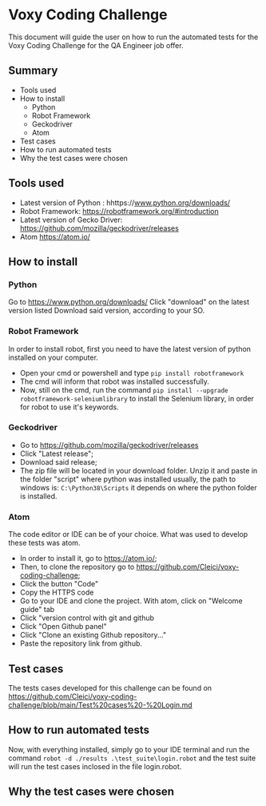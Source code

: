 # Voxy Coding Challenge

This document will guide the user on how to run the automated tests for the Voxy Coding Challenge for the QA Engineer job offer.


## Summary 

* Tools used
* How to install
  * Python
  * Robot Framework
  * Geckodriver
  * Atom
* Test cases
* How to run automated tests
* Why the test cases were chosen




## Tools used

* Latest version of Python : hhttps://www.python.org/downloads/
* Robot Framework: https://robotframework.org/#introduction
* Latest version of Gecko Driver: https://github.com/mozilla/geckodriver/releases
* Atom https://atom.io/

## How to install

### Python

Go to https://www.python.org/downloads/
Click "download" on the latest version listed
Download said version, according to your SO.

### Robot Framework

In order to install robot, first you need to have the latest version of python installed on your computer.

* Open your cmd or powershell and type ```pip install robotframework```
* The cmd will inform that robot was installed successfully.
* Now, still on the cmd, run the command ```pip install --upgrade robotframework-seleniumlibrary``` to install the Selenium library, in order for robot to use it's keywords.

### Geckodriver

* Go to https://github.com/mozilla/geckodriver/releases
* Click "Latest release";
* Download said release;
* The zip file will be located in your download folder. Unzip it and paste in the folder "script" where python was installed usually, the path to windows is: ```C:\Python38\Scripts``` it depends on where the python folder is installed.

### Atom

The code editor or IDE can be of your choice. What was used to develop these tests was atom.

* In order to install it, go to https://atom.io/;
* Then, to clone the repository go to https://github.com/Cleici/voxy-coding-challenge;
* Click the button "Code"
* Copy the HTTPS code
* Go to your IDE and clone the project. With atom, click on "Welcome guide" tab
* Click "version control with git and github
* Click "Open Github panel"
* Click "Clone an existing Github repository..."
* Paste the repository link from github.


## Test cases

The tests cases developed for this challenge can be found on https://github.com/Cleici/voxy-coding-challenge/blob/main/Test%20cases%20-%20Login.md

## How to run automated tests

Now, with everything installed, simply go to your IDE terminal and run the command ```robot -d ./results .\test_suite\login.robot``` and the test suite will run the test cases inclosed in the file login.robot.

## Why the test cases were chosen


